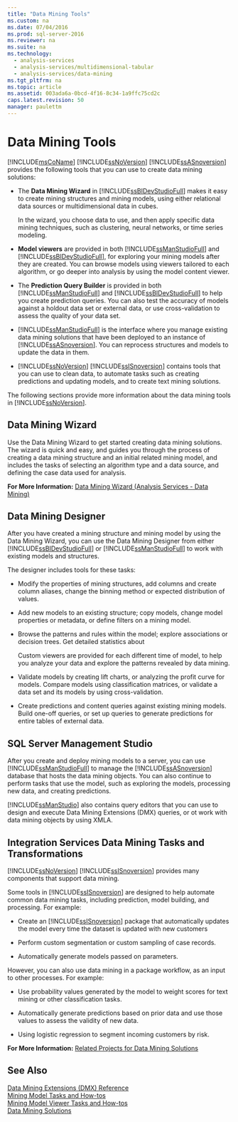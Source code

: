 ```yaml
---
title: "Data Mining Tools"
ms.custom: na
ms.date: 07/04/2016
ms.prod: sql-server-2016
ms.reviewer: na
ms.suite: na
ms.technology: 
  - analysis-services
  - analysis-services/multidimensional-tabular
  - analysis-services/data-mining
ms.tgt_pltfrm: na
ms.topic: article
ms.assetid: 003ada6a-0bcd-4f16-8c34-1a9ffc75cd2c
caps.latest.revision: 50
manager: paulettm
---
```

# Data Mining Tools
[!INCLUDE[msCoName](../../Topics/TopicNameContainA/includes/msCoName_md.md)] [!INCLUDE[ssNoVersion](../../Topics/TopicNameContainA/includes/ssNoVersion_md.md)] [!INCLUDE[ssASnoversion](../../Topics/TopicNameContainA/includes/ssASnoversion_md.md)] provides the following tools that you can use to create data mining solutions:  
  
-   The **Data Mining Wizard** in [!INCLUDE[ssBIDevStudioFull](../../Topics/TopicNameContainA/includes/ssBIDevStudioFull_md.md)] makes it easy to create mining structures and mining models, using either relational data sources or multidimensional data in cubes.  
  
     In the wizard, you choose data to use, and then apply specific data mining techniques, such as clustering, neural networks, or time series modeling.  
  
-   **Model viewers** are provided in both [!INCLUDE[ssManStudioFull](../../Topics/TopicNameContainA/includes/ssManStudioFull_md.md)] and [!INCLUDE[ssBIDevStudioFull](../../Topics/TopicNameContainA/includes/ssBIDevStudioFull_md.md)], for exploring your mining models after they are created.  You can browse models using viewers tailored to each algorithm, or go deeper into analysis by using the model content viewer.  
  
-   The **Prediction Query Builder** is provided in both [!INCLUDE[ssManStudioFull](../../Topics/TopicNameContainA/includes/ssManStudioFull_md.md)] and [!INCLUDE[ssBIDevStudioFull](../../Topics/TopicNameContainA/includes/ssBIDevStudioFull_md.md)] to help you create prediction queries. You can also test the accuracy of models against a holdout data set or external data, or use cross-validation to assess the quality of your data set.  
  
-   [!INCLUDE[ssManStudioFull](../../Topics/TopicNameContainA/includes/ssManStudioFull_md.md)] is the interface where you manage existing data mining solutions that have been deployed to an instance of [!INCLUDE[ssASnoversion](../../Topics/TopicNameContainA/includes/ssASnoversion_md.md)]. You can reprocess structures and models to update the data in them.  
  
-   [!INCLUDE[ssNoVersion](../../Topics/TopicNameContainA/includes/ssNoVersion_md.md)] [!INCLUDE[ssISnoversion](../../Topics/TopicNameContainA/includes/ssISnoversion_md.md)] contains tools that you can use to clean data, to automate tasks such as creating predictions and updating models, and to create text mining solutions.  
  
 The following sections provide more information about the data mining tools in [!INCLUDE[ssNoVersion](../../Topics/TopicNameContainA/includes/ssNoVersion_md.md)].  
  
## Data Mining Wizard  
 Use the Data Mining Wizard to get started creating data mining solutions. The wizard is quick and easy, and guides you through the process of creating a data mining structure and an initial related mining model, and includes the tasks of selecting an algorithm type and a data source, and defining the case data used for analysis.  
  
 **For More Information:** [Data Mining Wizard (Analysis Services - Data Mining)](../../Topics/TopicNameNotContainA/Data-Mining-Wizard--Analysis-Services---Data-Mining-.md)  
  
## Data Mining Designer  
 After you have created a mining structure and mining model by using the Data Mining Wizard, you can use the Data Mining Designer from either [!INCLUDE[ssBIDevStudioFull](../../Topics/TopicNameContainA/includes/ssBIDevStudioFull_md.md)] or [!INCLUDE[ssManStudioFull](../../Topics/TopicNameContainA/includes/ssManStudioFull_md.md)] to work with existing models and structures.  
  
 The designer includes tools for these tasks:  
  
-   Modify the properties of mining structures, add columns and create column aliases, change the binning method or expected distribution of values.  
  
-   Add new models to an existing structure; copy models, change model properties or metadata, or define filters on a mining model.  
  
-   Browse the patterns and rules within the model; explore associations or decision trees. Get detailed statistics about  
  
     Custom viewers are provided for each different time of model, to help you analyze your data and explore the patterns revealed by data mining.  
  
-   Validate models by creating lift charts, or analyzing the profit curve for models. Compare models using classification matrices, or validate a data set and its models by using cross-validation.  
  
-   Create predictions and content queries against existing mining models. Build one-off queries, or set up queries to generate predictions for entire tables of external data.  
  
## SQL Server Management Studio  
 After you create and deploy mining models to a server, you can use [!INCLUDE[ssManStudioFull](../../Topics/TopicNameContainA/includes/ssManStudioFull_md.md)] to manage the [!INCLUDE[ssASnoversion](../../Topics/TopicNameContainA/includes/ssASnoversion_md.md)] database that hosts the data mining objects. You can also continue to perform tasks that use the model, such as exploring the models, processing new data, and creating predictions.  
  
 [!INCLUDE[ssManStudio](../../Topics/TopicNameContainA/includes/ssManStudio_md.md)] also contains query editors that you can use to design and execute Data Mining Extensions (DMX) queries, or ot work with data mining objects by using XMLA.  
  
## Integration Services Data Mining Tasks and Transformations  
 [!INCLUDE[ssNoVersion](../../Topics/TopicNameContainA/includes/ssNoVersion_md.md)] [!INCLUDE[ssISnoversion](../../Topics/TopicNameContainA/includes/ssISnoversion_md.md)] provides many components that support data mining.  
  
 Some tools in [!INCLUDE[ssISnoversion](../../Topics/TopicNameContainA/includes/ssISnoversion_md.md)] are designed to help automate common data mining tasks, including prediction, model building, and processing. For example:  
  
-   Create an [!INCLUDE[ssISnoversion](../../Topics/TopicNameContainA/includes/ssISnoversion_md.md)] package that automatically updates the model every time the dataset is updated with new customers  
  
-   Perform custom segmentation or custom sampling of case records.  
  
-   Automatically generate models passed on parameters.  
  
 However, you can also use data mining in a package workflow, as an input to other processes. For example:  
  
-   Use probability values generated by the model to weight scores for text mining or other classification tasks.  
  
-   Automatically generate predictions based on prior data and use those values to assess the validity of new data.  
  
-   Using logistic regression to segment incoming customers by risk.  
  
 **For More Information:** [Related Projects for Data Mining Solutions](../../Topics/TopicNameNotContainA/Related-Projects-for-Data-Mining-Solutions.md)  
  
## See Also  
 [Data Mining Extensions (DMX) Reference](assetId:///6d85ca20-de67-4e20-b3b5-b734c6cfcece)   
 [Mining Model Tasks and How-tos](../../Topics/TopicNameNotContainA/Mining-Model-Tasks-and-How-tos.md)   
 [Mining Model Viewer Tasks and How-tos](../../Topics/TopicNameNotContainA/Mining-Model-Viewer-Tasks-and-How-tos.md)   
 [Data Mining Solutions](../../Topics/TopicNameNotContainA/Data-Mining-Solutions.md)